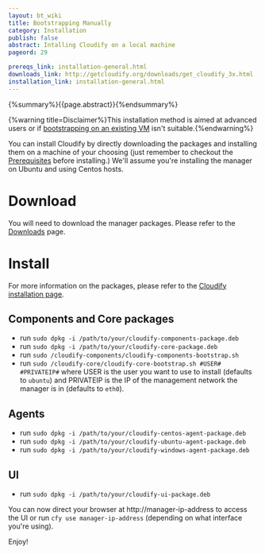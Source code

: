```yaml
---
layout: bt_wiki
title: Bootstrapping Manually
category: Installation
publish: false
abstract: Intalling Cloudify on a local machine
pageord: 29

prereqs_link: installation-general.html
downloads_link: http://getcloudify.org/downloads/get_cloudify_3x.html
installation_link: installation-general.html
---
```

{%summary%}{{page.abstract}}{%endsummary%}

{%warning title=Disclaimer%}This installation method is aimed at advanced users or if [bootstrapping on an existing VM](installation-simple-provider.html) isn't suitable.{%endwarning%}

You can install Cloudify by directly downloading the packages and installing them on a machine of your choosing (just remember to checkout the [Prerequisites]({{page.prereqs_link}}#prerequisites) before installing.)
We'll assume you're installing the manager on Ubuntu and using Centos hosts.


# Download

You will need to download the manager packages.
Please refer to the [Downloads]({{page.downloads_link}}) page.

# Install

For more information on the packages, please refer to the [Cloudify installation page]({{page.installation_link}}).

## Components and Core packages

* run `sudo dpkg -i /path/to/your/cloudify-components-package.deb`
* run `sudo dpkg -i /path/to/your/cloudify-core-package.deb`
* run `sudo /cloudify-components/cloudify-components-bootstrap.sh`
* run `sudo /cloudify-core/cloudify-core-bootstrap.sh #USER# #PRIVATEIP#` where USER is the user you want to use to install (defaults to `ubuntu`) and PRIVATEIP is the IP of the management network the manager is in (defaults to `eth0`).

## Agents

* run `sudo dpkg -i /path/to/your/cloudify-centos-agent-package.deb`
* run `sudo dpkg -i /path/to/your/cloudify-ubuntu-agent-package.deb`
* run `sudo dpkg -i /path/to/your/cloudify-windows-agent-package.deb`

## UI
* run `sudo dpkg -i /path/to/your/cloudify-ui-package.deb`

You can now direct your browser at http://manager-ip-address to access the UI or run `cfy use manager-ip-address` (depending on what interface you're using).

Enjoy!
